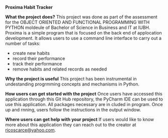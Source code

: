 **Proxima Habit Tracker**

**What the project does?**
This project was done as part of the assessment for the OBJECT ORIENTED AND FUNCTIONAL PROGRAMMING WITH PYTHON moldeule of Bachelor of Science in Business and IT at IUBH. 
Proxima is a simple program that is focused on the back end of applocation development.
It allows users to use a command line interface to carry out a number of tasks:
- create new habits
- record their performance
- track their performance
- remove habits and related records as needed

**Why the project is useful**
This project has been instrumental in undestanding progrmming concepts and mechanisms in Python.

**How users can get started with the project**
Once users have accessed this application through this Git Hub repository, the PyCharm IDE can be used to use this application. 
All packages necessary are in cluded in program. 
Once up and rnning, users follow the instructions in the output window.

**Where users can get help with your project**
If users would like to know more about this application they can reach out to the creator at ricoscarce@yahoo.com.
